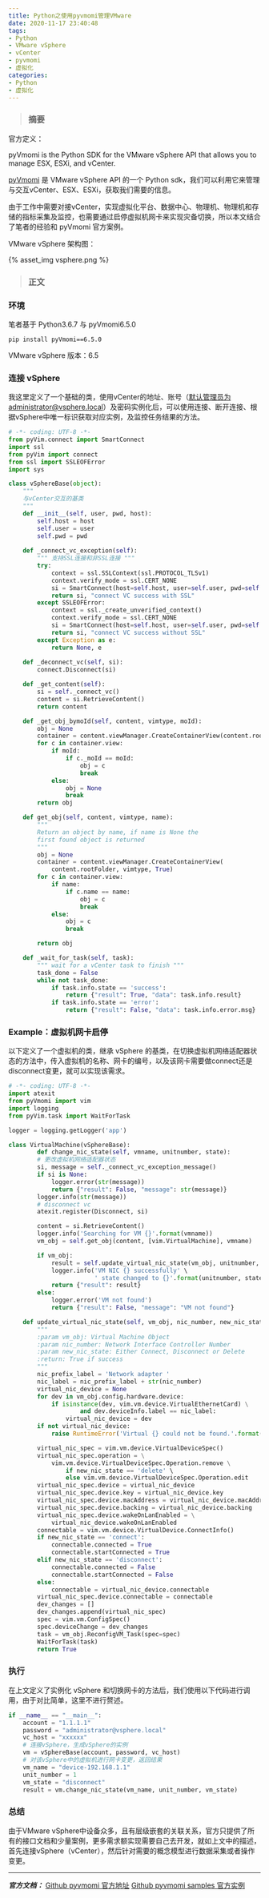 ```yaml
---
title: Python之使用pyvmomi管理VMware
date: 2020-11-17 23:40:48
tags:
- Python
- VMware vSphere
- vCenter
- pyvmomi
- 虚拟化
categories:
- Python
- 虚拟化
---
```


> ### 摘要

官方定义：

pyVmomi is the Python SDK for the VMware vSphere API that allows you to manage ESX, ESXi, and vCenter.

[pyVmomi](https://link.jianshu.com/?t=https://github.com/vmware/pyvmomi/) 是 VMware vSphere API 的一个 Python sdk，我们可以利用它来管理与交互vCenter、ESX、ESXi，获取我们需要的信息。

由于工作中需要对接vCenter，实现虚拟化平台、数据中心、物理机、物理机和存储的指标采集及监控，也需要通过启停虚拟机网卡来实现灾备切换，所以本文结合了笔者的经验和 pyVmomi 官方案例。

<!-- more -->

VMware vSphere 架构图：

{% asset_img vsphere.png %}

> ### 正文

### 环境

笔者基于 Python3.6.7 与 pyVmomi6.5.0

```shell
pip install pyVmomi==6.5.0
```

VMware vSphere 版本：6.5

### 连接 vSphere

我这里定义了一个基础的类，使用vCenter的地址、账号（默认管理员为administrator@vsphere.local）及密码实例化后，可以使用连接、断开连接、根据vSphere中唯一标识获取对应实例，及监控任务结果的方法。

```python
# -*- coding: UTF-8 -*-
from pyVim.connect import SmartConnect
import ssl
from pyVim import connect
from ssl import SSLEOFError
import sys

class vSphereBase(object):
    """
    与vCenter交互的基类
    """
    def __init__(self, user, pwd, host):
        self.host = host
        self.user = user
        self.pwd = pwd
        
	def _connect_vc_exception(self):
        """ 支持SSL连接和非SSL连接 """
        try:
            context = ssl.SSLContext(ssl.PROTOCOL_TLSv1)
            context.verify_mode = ssl.CERT_NONE
            si = SmartConnect(host=self.host, user=self.user, pwd=self.pwd, port=443, sslContext=context)
            return si, "connect VC success with SSL"
        except SSLEOFError:
            context = ssl._create_unverified_context()
            context.verify_mode = ssl.CERT_NONE
            si = SmartConnect(host=self.host, user=self.user, pwd=self.pwd, port=443, sslContext=context)
            return si, "connect VC success without SSL"
        except Exception as e:
            return None, e
        
    def _deconnect_vc(self, si):
        connect.Disconnect(si)

    def _get_content(self):
        si = self._connect_vc()
        content = si.RetrieveContent()
        return content

    def _get_obj_bymoId(self, content, vimtype, moId):
        obj = None
        container = content.viewManager.CreateContainerView(content.rootFolder, vimtype, True)
        for c in container.view:
            if moId:
                if c._moId == moId:
                    obj = c
                    break
            else:
                obj = None
                break
        return obj

    def get_obj(self, content, vimtype, name):
        """
        Return an object by name, if name is None the
        first found object is returned
        """
        obj = None
        container = content.viewManager.CreateContainerView(
            content.rootFolder, vimtype, True)
        for c in container.view:
            if name:
                if c.name == name:
                    obj = c
                    break
            else:
                obj = c
                break

        return obj

    def _wait_for_task(self, task):
        """ wait for a vCenter task to finish """
        task_done = False
        while not task_done:
            if task.info.state == 'success':
                return {"result": True, "data": task.info.result}
            if task.info.state == 'error':
                return {"result": False, "data": task.info.error.msg}
```



### Example：虚拟机网卡启停

以下定义了一个虚拟机的类，继承 vSphere 的基类，在切换虚拟机网络适配器状态的方法中，传入虚拟机的名称、网卡的编号，以及该网卡需要做connect还是disconnect变更，就可以实现该需求。

```python
# -*- coding: UTF-8 -*-
import atexit
from pyVmomi import vim
import logging
from pyVim.task import WaitForTask

logger = logging.getLogger('app')

class VirtualMachine(vSphereBase):
        def change_nic_state(self, vmname, unitnumber, state):
        # 更改虚拟机网络适配器状态
        si, message = self._connect_vc_exception_message()
        if si is None:
            logger.error(str(message))
            return {"result": False, "message": str(message)}
        logger.info(str(message))
        # disconnect vc
        atexit.register(Disconnect, si)

        content = si.RetrieveContent()
        logger.info('Searching for VM {}'.format(vmname))
        vm_obj = self.get_obj(content, [vim.VirtualMachine], vmname)

        if vm_obj:
            result = self.update_virtual_nic_state(vm_obj, unitnumber, state)
            logger.info('VM NIC {} successfully' \
                        ' state changed to {}'.format(unitnumber, state))
            return {"result": result}
        else:
            logger.error('VM not found')
            return {"result": False, "message": "VM not found"}

    def update_virtual_nic_state(self, vm_obj, nic_number, new_nic_state):
        """
        :param vm_obj: Virtual Machine Object
        :param nic_number: Network Interface Controller Number
        :param new_nic_state: Either Connect, Disconnect or Delete
        :return: True if success
        """
        nic_prefix_label = 'Network adapter '
        nic_label = nic_prefix_label + str(nic_number)
        virtual_nic_device = None
        for dev in vm_obj.config.hardware.device:
            if isinstance(dev, vim.vm.device.VirtualEthernetCard) \
                    and dev.deviceInfo.label == nic_label:
                virtual_nic_device = dev
        if not virtual_nic_device:
            raise RuntimeError('Virtual {} could not be found.'.format(nic_label))

        virtual_nic_spec = vim.vm.device.VirtualDeviceSpec()
        virtual_nic_spec.operation = \
            vim.vm.device.VirtualDeviceSpec.Operation.remove \
                if new_nic_state == 'delete' \
                else vim.vm.device.VirtualDeviceSpec.Operation.edit
        virtual_nic_spec.device = virtual_nic_device
        virtual_nic_spec.device.key = virtual_nic_device.key
        virtual_nic_spec.device.macAddress = virtual_nic_device.macAddress
        virtual_nic_spec.device.backing = virtual_nic_device.backing
        virtual_nic_spec.device.wakeOnLanEnabled = \
            virtual_nic_device.wakeOnLanEnabled
        connectable = vim.vm.device.VirtualDevice.ConnectInfo()
        if new_nic_state == 'connect':
            connectable.connected = True
            connectable.startConnected = True
        elif new_nic_state == 'disconnect':
            connectable.connected = False
            connectable.startConnected = False
        else:
            connectable = virtual_nic_device.connectable
        virtual_nic_spec.device.connectable = connectable
        dev_changes = []
        dev_changes.append(virtual_nic_spec)
        spec = vim.vm.ConfigSpec()
        spec.deviceChange = dev_changes
        task = vm_obj.ReconfigVM_Task(spec=spec)
        WaitForTask(task)
        return True
```



### 执行

在上文定义了实例化 vSphere 和切换网卡的方法后，我们使用以下代码进行调用，由于对比简单，这里不进行赘述。

```python
if __name__ == "__main__":
    account = "1.1.1.1"
    password = "administrator@vsphere.local"
    vc_host = "xxxxxx"
    # 连接vSphere，生成vSphere的实例
    vm = vSphereBase(account, password, vc_host)
    # 对该vSphere中的虚拟机进行网卡变更，返回结果
    vm_name = "device-192.168.1.1"
    unit_number = 1
    vm_state = "disconnect"
    result = vm.change_nic_state(vm_name, unit_number, vm_state)

```



### 总结

由于VMware vSphere中设备众多，且有层级嵌套的关联关系，官方只提供了所有的接口文档和少量案例，更多需求额实现需要自己去开发，就如上文中的描述，首先连接vSphere（vCenter），然后针对需要的概念模型进行数据采集或者操作变更。



******
***官方文档：***
[Github pyvmomi 官方地址](https://github.com/vmware/pyvmomi/)
[Github pyvmomi samples 官方实例](https://github.com/vmware/pyvmomi-community-samples/)